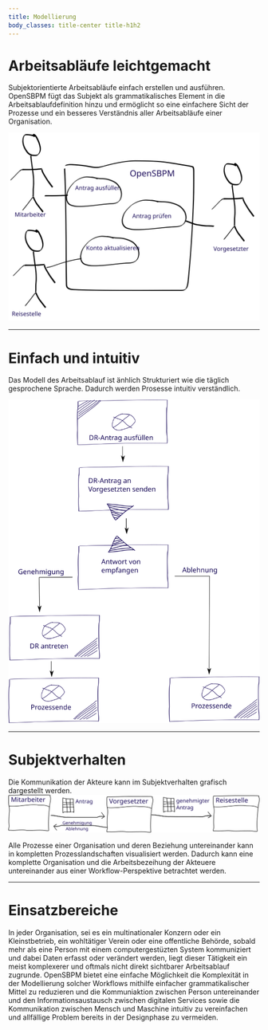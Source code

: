 ```yaml
---
title: Modellierung
body_classes: title-center title-h1h2
---
```


# Arbeitsabläufe leichtgemacht
Subjektorientierte Arbeitsabläufe einfach erstellen und ausführen. OpenSBPM fügt 
das Subjekt als grammatikalisches Element in die Arbeitsablaufdefinition hinzu 
und ermöglicht so eine einfachere Sicht der Prozesse und ein besseres Verständnis 
aller Arbeitsabläufe einer Organisation.

![Subjektworkflow](sbpm-workflow.svg?classes=caption,figure-img "Subjektorientierter Arbeitsablauf")

---

# Einfach und intuitiv
Das Modell des Arbeitsablauf ist änhlich Strukturiert wie die täglich gesprochene
Sprache. Dadurch werden Prosesse intuitiv verständlich.

![Dienstreiseantrag](travelrequest.svg?classes=caption "Beispiel Dienstreiseantrag")

---

# Subjektverhalten
Die Kommunikation der Akteure kann im Subjektverhalten grafisch dargestellt werden.
![Subjektverhalten](subject-activity.svg?classes=caption,figure-img "Subjektverhalten")

Alle Prozesse einer Organisation und deren Beziehung untereinander kann in 
kompletten Prozesslandschaften visualisiert werden. Dadurch kann eine komplette 
Organisation und die Arbeitsbezeihung der Akteuere untereinander aus einer 
Workflow-Perspektive betrachtet werden.

---

# Einsatzbereiche
In jeder Organisation, sei es ein multinationaler Konzern oder ein Kleinstbetrieb, 
ein wohltätiger Verein oder eine offentliche Behörde, sobald mehr als eine Person 
mit einem computergestüzten System kommuniziert und dabei Daten erfasst oder 
verändert werden, liegt dieser Tätigkeit ein meist komplexerer und oftmals nicht 
direkt sichtbarer Arbeitsablauf zugrunde. OpenSBPM bietet eine einfache Möglichkeit
die Komplexität in der Modellierung solcher Workflows mithilfe einfacher grammatikalischer 
Mittel zu reduzieren und die Kommuniaktion zwischen Person untereinander und den 
Informationsaustausch zwischen digitalen Services sowie die Kommunikation zwischen 
Mensch und Maschine intuitiv zu vereinfachen und allfällige Problem bereits in 
der Designphase zu vermeiden.

